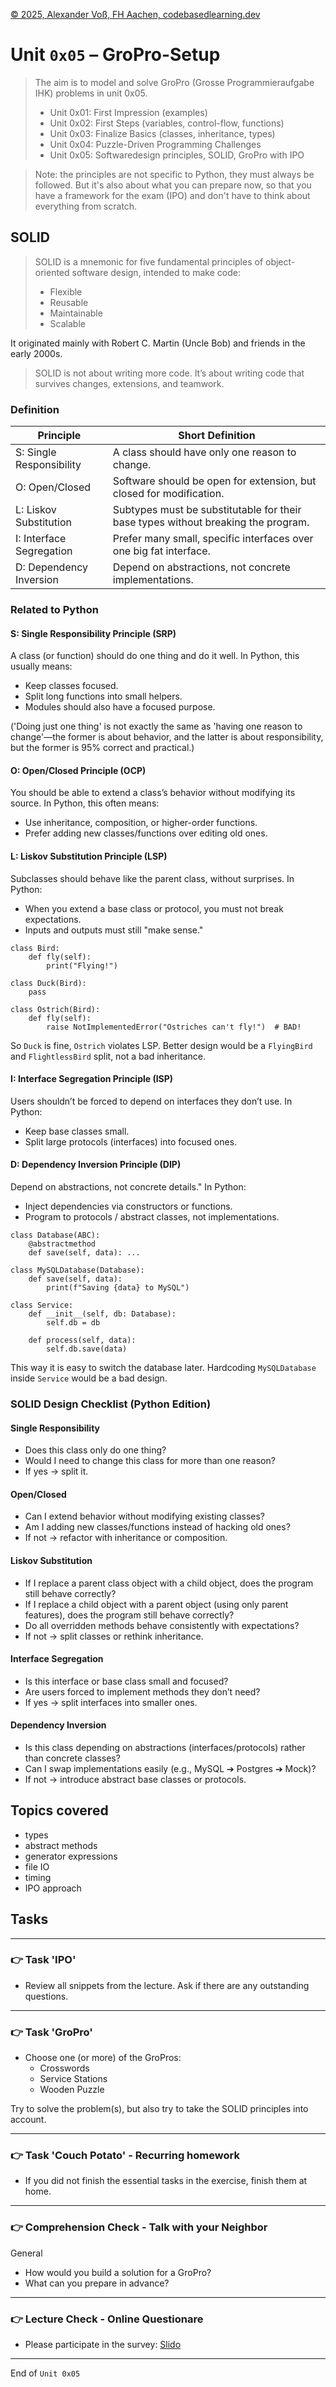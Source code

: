 [© 2025, Alexander Voß, FH Aachen, codebasedlearning.dev](mailto:info@codebasedlearning.dev)

# Unit `0x05` – GroPro-Setup

> The aim is to model and solve GroPro (Grosse Programmieraufgabe IHK) problems in unit 0x05.
> - Unit 0x01: First Impression (examples)
> - Unit 0x02: First Steps (variables, control-flow, functions)
> - Unit 0x03: Finalize Basics (classes, inheritance, types)
> - Unit 0x04: Puzzle-Driven Programming Challenges 
> - Unit 0x05: Softwaredesign principles, SOLID, GroPro with IPO

> Note: the principles are not specific to Python, they must always be followed. But it's also about what you can prepare now, so that you have a framework for the exam (IPO) and don't have to think about everything from scratch.


## SOLID

> SOLID is a mnemonic for five fundamental principles of object-oriented software design, intended to make code:
> - Flexible
> - Reusable
> - Maintainable
> - Scalable

It originated mainly with Robert C. Martin (Uncle Bob) and friends in the early 2000s.

> SOLID is not about writing more code. It’s about writing code that survives changes, extensions, and teamwork.


### Definition

| Principle                | Short Definition                                                                  |
|--------------------------|-----------------------------------------------------------------------------------|
| S: Single Responsibility | A class should have only one reason to change.                                    |
| O: Open/Closed           | Software should be open for extension, but closed for modification.               |
| L: Liskov Substitution   | Subtypes must be substitutable for their base types without breaking the program. |
| I: Interface Segregation | Prefer many small, specific interfaces over one big fat interface.                |
| D: Dependency Inversion  | Depend on abstractions, not concrete implementations.                             |


### Related to Python

#### S: Single Responsibility Principle (SRP)

A class (or function) should do one thing and do it well. In Python, this usually means:
- Keep classes focused.
- Split long functions into small helpers.
- Modules should also have a focused purpose.

('Doing just one thing' is not exactly the same as 'having one reason to change'—the former is about behavior, and the latter is about responsibility, but the former is 95% correct and practical.)


#### O: Open/Closed Principle (OCP)

You should be able to extend a class’s behavior without modifying its source. In Python, this often means:
- Use inheritance, composition, or higher-order functions.
- Prefer adding new classes/functions over editing old ones.


#### L: Liskov Substitution Principle (LSP)

Subclasses should behave like the parent class, without surprises. In Python:
- When you extend a base class or protocol, you must not break expectations.
- Inputs and outputs must still "make sense."

```
class Bird:
    def fly(self):
        print("Flying!")

class Duck(Bird):
    pass

class Ostrich(Bird):
    def fly(self):
        raise NotImplementedError("Ostriches can't fly!")  # BAD!
```

So `Duck` is fine, `Ostrich` violates LSP. Better design would be a `FlyingBird` and `FlightlessBird` split, not a bad inheritance.


#### I: Interface Segregation Principle (ISP)

Users shouldn’t be forced to depend on interfaces they don’t use. In Python:
- Keep base classes small.
- Split large protocols (interfaces) into focused ones.


#### D: Dependency Inversion Principle (DIP)

Depend on abstractions, not concrete details." In Python:
- Inject dependencies via constructors or functions.
- Program to protocols / abstract classes, not implementations.

```
class Database(ABC):
    @abstractmethod
    def save(self, data): ...

class MySQLDatabase(Database):
    def save(self, data):
        print(f"Saving {data} to MySQL")

class Service:
    def __init__(self, db: Database):
        self.db = db

    def process(self, data):
        self.db.save(data)
```

This way it is easy to switch the database later. Hardcoding `MySQLDatabase` inside `Service` would be a bad design.


### SOLID Design Checklist (Python Edition)

#### Single Responsibility
- Does this class only do one thing?
- Would I need to change this class for more than one reason?
- If yes → split it.

#### Open/Closed
- Can I extend behavior without modifying existing classes?
- Am I adding new classes/functions instead of hacking old ones?
- If not → refactor with inheritance or composition.

#### Liskov Substitution
- If I replace a parent class object with a child object, does the program still behave correctly?
- If I replace a child object with a parent object (using only parent features), does the program still behave correctly?
- Do all overridden methods behave consistently with expectations?
- If not → split classes or rethink inheritance.

#### Interface Segregation
- Is this interface or base class small and focused?
- Are users forced to implement methods they don’t need?
- If yes → split interfaces into smaller ones.

#### Dependency Inversion
- Is this class depending on abstractions (interfaces/protocols) rather than concrete classes?
- Can I swap implementations easily (e.g., MySQL ➔ Postgres ➔ Mock)?
- If not → introduce abstract base classes or protocols.


## Topics covered

- types
- abstract methods
- generator expressions
- file IO
- timing
- IPO approach


## Tasks

---

### 👉 Task 'IPO'

- Review all snippets from the lecture. Ask if there are any outstanding questions.

---

### 👉 Task 'GroPro'

- Choose one (or more) of the GroPros:
  - Crosswords
  - Service Stations
  - Wooden Puzzle

Try to solve the problem(s), but also try to take the SOLID principles into account.

---

### 👉 Task 'Couch Potato' - Recurring homework

- If you did not finish the essential tasks in the exercise, finish them at home.

---

### 👉 Comprehension Check - Talk with your Neighbor

General
- How would you build a solution for a GroPro?
- What can you prepare in advance?

---

### 👉 Lecture Check - Online Questionare

- Please participate in the survey: [Slido](https://sli.do)

---

End of `Unit 0x05`
